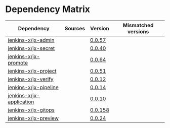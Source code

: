 # Dependency Matrix

Dependency | Sources | Version | Mismatched versions
---------- | ------- | ------- | -------------------
[jenkins-x/jx-admin](https://github.com/jenkins-x/jx-admin) |  | [0.0.57](https://github.com/jenkins-x/jx-admin/releases/tag/v0.0.57) | 
[jenkins-x/jx-secret](https://github.com/jenkins-x/jx-secret) |  | [0.0.40](https://github.com/jenkins-x/jx-secret/releases/tag/v0.0.40) | 
[jenkins-x/jx-promote](https://github.com/jenkins-x/jx-promote) |  | [0.0.64](https://github.com/jenkins-x/jx-promote/releases/tag/v0.0.64) | 
[jenkins-x/jx-project](https://github.com/jenkins-x/jx-project) |  | [0.0.51](https://github.com/jenkins-x/jx-project/releases/tag/v0.0.51) | 
[jenkins-x/jx-verify](https://github.com/jenkins-x/jx-verify) |  | [0.0.12](https://github.com/jenkins-x/jx-verify/releases/tag/v0.0.12) | 
[jenkins-x/jx-pipeline](https://github.com/jenkins-x/jx-pipeline) |  | [0.0.14](https://github.com/jenkins-x/jx-pipeline/releases/tag/v0.0.14) | 
[jenkins-x/jx-application](https://github.com/jenkins-x/jx-application) |  | [0.0.10](https://github.com/jenkins-x/jx-application/releases/tag/v0.0.10) | 
[jenkins-x/jx-gitops](https://github.com/jenkins-x/jx-gitops) |  | [0.0.158](https://github.com/jenkins-x/jx-gitops/releases/tag/v0.0.158) | 
[jenkins-x/jx-preview](https://github.com/jenkins-x/jx-preview) |  | [0.0.24](https://github.com/jenkins-x/jx-preview/releases/tag/v0.0.24) | 
